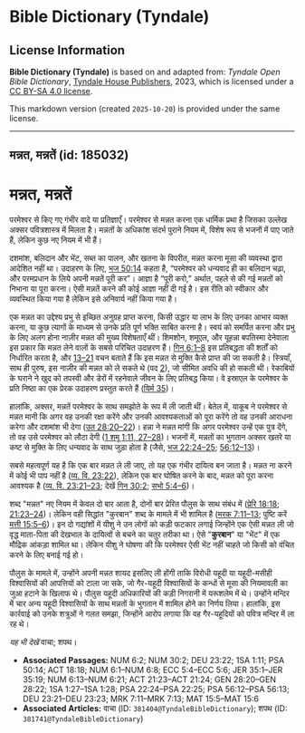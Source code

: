 # Bible Dictionary (Tyndale)

## License Information

**Bible Dictionary (Tyndale)** is based on and adapted from: _Tyndale Open Bible Dictionary_, [Tyndale House Publishers](https://tyndaleopenresources.com/), 2023, which is licensed under a [CC BY-SA 4.0 license](https://creativecommons.org/licenses/by-sa/4.0/legalcode.en).

This markdown version (created `2025-10-20`) is provided under the same license.



--------------------------------

## मन्नत, मन्नतें (id: 185032)

मन्नत, मन्नतें
==============

परमेश्वर से किए गए गंभीर वादे या प्रतिज्ञाएँ। परमेश्वर से मन्नत करना एक धार्मिक प्रथा है जिसका उल्लेख अक्सर पवित्रशास्त्र में मिलता है। मन्नतों के अधिकांश संदर्भ पुराने नियम में, विशेष रूप से भजनों में पाए जाते हैं, लेकिन कुछ नए नियम में भी हैं।

दशमांश, बलिदान और भेंट, सब्त का पालन, और खतना के विपरीत, मन्नत करना मूसा की व्यवस्था द्वारा आदेशित नहीं था। उदाहरण के लिए, [भज 50:14](https://ref.ly/Ps50:14) कहता है, “परमेश्वर को धन्यवाद ही का बलिदान चढ़ा, और परमप्रधान के लिये अपनी मन्नतें पूरी कर”। आज्ञा है “पूरी करो,” अर्थात, पहले से की गई मन्नतों को निभाना या पूरा करना। ऐसी मन्नतें करने की कोई आज्ञा नहीं दी गई है। इस रीति को स्वीकार और व्यवस्थित किया गया है लेकिन इसे अनिवार्य नहीं किया गया है।

एक मन्नत का उद्देश्य प्रभु से इच्छित अनुग्रह प्राप्त करना, किसी उद्धार या लाभ के लिए उनका आभार व्यक्त करना, या कुछ त्यागों के माध्यम से उनके प्रति पूर्ण भक्ति साबित करना है। स्वयं को समर्पित करना और प्रभु के लिए अलग होना नाज़ीर मन्नत की मुख्य विशेषताएँ थीं। शिमशोन, शमूएल, और यूहन्ना बपतिस्मा देनेवाला इस प्रकार कि मन्नत लेने वालों के सबसे परिचित उदाहरण हैं। [गिन 6:1–8](https://ref.ly/Num6:1-Num6:8) इस प्रतिबद्धता की शर्तों को निर्धारित करता है, और [13–21](https://ref.ly/Num6:13-Num6:21) वचन बताते हैं कि इस मन्नत से मुक्ति कैसे प्राप्त की जा सकती है। स्त्रियाँ, साथ ही पुरुष, इस नाज़ीर की मन्नत को ले सकते थे (पद [2](https://ref.ly/Num6:2)), जो सीमित अवधि की हो सकती थी। रेकाबियों के घराने ने खुद को तपस्वी और डेरों में रहनेवाले जीवन के लिए प्रतिबद्ध किया। वे इस्राएल के परमेश्वर के प्रति निष्ठा का एक प्रेरक उदाहरण प्रस्तुत करते हैं ([यिर्म 35](https://ref.ly/Jer35:1-Jer35:19))।

हालांकि, अक्सर, मन्नतें परमेश्वर के साथ समझोते के रूप में ली जाती थीं। बेतेल में, याकूब ने परमेश्वर से मन्नत मानी कि अगर वह उनकी रक्षा करेंगे और उनकी आवश्यकताओं को पूरा करेंगे तो वह उनकी आराधना करेगा और दशमांश भी देगा ([उत 28:20–22](https://ref.ly/Gen28:20-Gen28:22))। हन्ना ने मन्नत मांगी कि अगर परमेश्वर उन्हें एक पुत्र देंगे, तो वह उसे परमेश्वर को लौटा देगी ([1 शमू 1:11, 27–28](https://ref.ly/1Sam1:11))। भजनों में, मन्नतों का भुगतान अक्सर खतरे या कष्ट से मुक्ति के लिए धन्यवाद के साथ जुड़ा होता है (जैसे, [भज 22:24–25](https://ref.ly/Ps22:24-Ps22:25); [56:12–13](https://ref.ly/Ps56:12-Ps56:13))।

सबसे महत्वपूर्ण यह है कि एक बार मन्नत ले ली जाए, तो यह एक गंभीर दायित्व बन जाता है। मन्नत ना करने में कोई भी पाप नहीं है ([व्य. वि. 23:22](https://ref.ly/Deut23:22)), लेकिन एक बार घोषित करने के बाद, मन्नत को पूरा करना आवश्यक है ([व्य. वि. 23:21–23](https://ref.ly/Deut23:21-Deut23:23); देखें [गिन 30:2](https://ref.ly/Num30:2); [सभो 5:4–6](https://ref.ly/Eccl5:4-Eccl5:6))।

शब्द "मन्नत" नए नियम में केवल दो बार आता है, दोनों बार प्रेरित पौलुस के साथ संबंध में ([प्रेरि 18:18](https://ref.ly/Acts18:18); [21:23–24](https://ref.ly/Acts21:23-Acts21:24))। लेकिन वही सिद्धांत "कुरबान" शब्द के मामले में भी शामिल है ([मरक 7:11–13](https://ref.ly/Mark7:11-Mark7:13); पुष्टि करें [मत्ती 15:5–6](https://ref.ly/Matt15:5-Matt15:6))। इन दो गद्यांशों में यीशु ने उन लोगों को कड़ी फटकार लगाई जिन्होंने एक ऐसी मन्नत ली जो वृद्ध माता\-पिता की देखभाल के दायित्वों से बचने का चतुर तरीका था। ऐसे "**कुरबान**" या "भेंट" में एक मौद्रिक आंकड़ा शामिल था। लेकिन यीशु ने घोषणा की कि परमेश्वर ऐसी भेंट नहीं चाहते जो किसी को वंचित करने के लिए बनाई गई हो।

पौलुस के मामले में, उन्होंने अपनी मन्नत शायद इसलिए ली होंगी ताकि विरोधी यहूदी या यहूदी\-मसीही विश्वासियों की आपत्तियों को टाला जा सके, जो गैर\-यहूदी विश्वासियों के कन्धों से मूसा की नियमावली का जुआ हटाने के खिलाफ थे। पौलुस यहूदी अधिकारियों की कड़ी निगरानी में यरूशलेम में थे। उन्होंने मन्दिर में चार अन्य यहूदी विश्वासियों के साथ मन्नतों के भुगतान में शामिल होने का निर्णय लिया। हालांकि, इस कार्रवाई को उनके शत्रुओं ने गलत समझा, जिन्होंने आरोप लगाया कि वह गैर\-यहूदियों को पवित्र मन्दिर में ला रह थे।

*यह भी देखें* वाचा; शपथ।

* **Associated Passages:** NUM 6:2; NUM 30:2; DEU 23:22; 1SA 1:11; PSA 50:14; ACT 18:18; NUM 6:1–NUM 6:8; ECC 5:4–ECC 5:6; JER 35:1–JER 35:19; NUM 6:13–NUM 6:21; ACT 21:23–ACT 21:24; GEN 28:20–GEN 28:22; 1SA 1:27–1SA 1:28; PSA 22:24–PSA 22:25; PSA 56:12–PSA 56:13; DEU 23:21–DEU 23:23; MRK 7:11–MRK 7:13; MAT 15:5–MAT 15:6
* **Associated Articles:** वाचा (ID: `381404@TyndaleBibleDictionary`); शपथ (ID: `381741@TyndaleBibleDictionary`)

